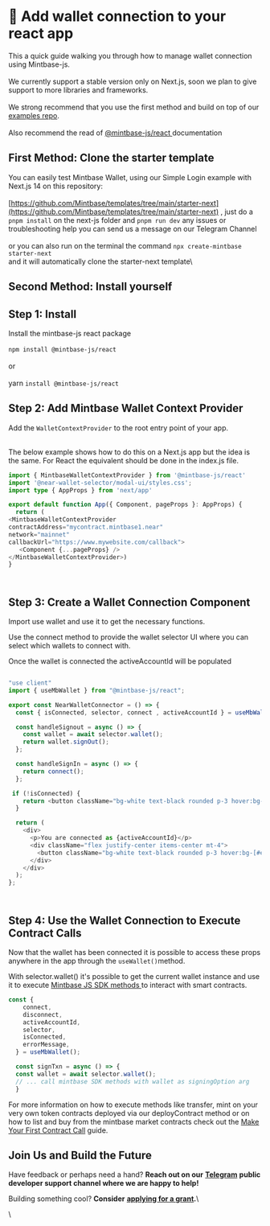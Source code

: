 # 📂 Add wallet connection to your react app

This a quick guide walking you through how to manage wallet connection using Mintbase-js.\
\
We currently support a stable version only on Next.js, soon we plan to give support to more libraries and frameworks.\
\
We strong recommend that you use the first method and build on top of our [examples repo](https://github.com/Mintbase/starter).\
\
Also recommend the read of [@mintbase-js/react ](https://docs.mintbase.xyz/dev/mintbase-sdk-ref/react)documentation

## First Method: Clone the starter template

You can easily test Mintbase Wallet, using our Simple Login example with Next.js 14 on this repository:\
\
[https://github.com/Mintbase/templates/tree/main/starter-next](https://github.com/Mintbase/templates/tree/main/starter-next) , just do a `pnpm install` on the next-js folder and `pnpm run dev` any issues or troubleshooting help you can send us a message on our Telegram Channel\
\
or you can also run on the terminal the command `npx create-mintbase starter-next`\
and it will automatically clone the starter-next template\


##

## Second Method: Install yourself

## Step 1: Install

Install the mintbase-js react package\
\
`npm install @mintbase-js/react`\
\
or\
\
yarn `install @mintbase-js/react`

## Step 2: Add Mintbase Wallet Context Provider

Add the `WalletContextProvider` to the root entry point of your app.

\
The below example shows how to do this on a Next.js app but the idea is the same. For React the equivalent should be done in the index.js file.

```typescript
import { MintbaseWalletContextProvider } from '@mintbase-js/react'
import '@near-wallet-selector/modal-ui/styles.css';
import type { AppProps } from 'next/app'

export default function App({ Component, pageProps }: AppProps) {
  return (
<MintbaseWalletContextProvider
contractAddress="mycontract.mintbase1.near"
network="mainnet"
callbackUrl="https://www.mywebsite.com/callback">
   <Component {...pageProps} />
</MintbaseWalletContextProvider>)
}

```

\
Step 3: Create a Wallet Connection Component
--------------------------------------------

Import use wallet and use it to get the necessary functions.

Use the connect method to provide the wallet selector UI where you can select which wallets to connect with.

Once the wallet is connected the activeAccountId will be populated

```typescript

"use client"
import { useMbWallet } from "@mintbase-js/react";

export const NearWalletConnector = () => {
  const { isConnected, selector, connect , activeAccountId } = useMbWallet();

  const handleSignout = async () => {
    const wallet = await selector.wallet();
    return wallet.signOut();
  };

  const handleSignIn = async () => {
    return connect();
  };

 if (!isConnected) {
    return <button className="bg-white text-black rounded p-3 hover:bg-[#e1e1e1]" onClick={handleSignIn}>Connect To NEAR</button>;
  }

  return (
    <div>
      <p>You are connected as {activeAccountId}</p>
      <div className="flex justify-center items-center mt-4">
        <button className="bg-white text-black rounded p-3 hover:bg-[#e1e1e1]" onClick={handleSignout}> Disconnect </button>
      </div>
    </div>
  );
};


```

\
Step 4: Use the Wallet Connection to Execute Contract Calls
-----------------------------------------------------------

Now that the wallet has been connected it is possible to access these props anywhere in the app through the `useWallet()`method.

With selector.wallet() it's possible to get the current wallet instance and use it to execute [Mintbase JS SDK methods ](../../mintbase-sdk-ref/packages/sdk/)to interact with smart contracts.

```typescript
const {
    connect,
    disconnect,
    activeAccountId,
    selector,
    isConnected,
    errorMessage,
  } = useMbWallet();

  const signTxn = async () => {
  const wallet = await selector.wallet();
  // ... call mintbase SDK methods with wallet as signingOption arg
  }
```

For more information on how to execute methods like transfer, mint on your very own token contracts deployed via our deployContract method or on how to list and buy from the mintbase market contracts check out the [Make Your First Contract Call](make-your-first-contract-call-deploycontract.md) guide.



## Join Us and Build the Future

Have feedback or perhaps need a hand? **Reach out on our** [**Telegram**](https://t.me/mintdev) **public developer support channel where we are happy to help!**

Building something cool? **Consider** [**applying for a grant**](https://github.com/Mintbase/Grants-Program)**.**\\

\\
